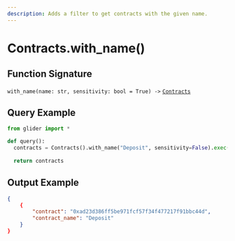 ```yaml
---
description: Adds a filter to get contracts with the given name.
---
```


# Contracts.with\_name()

## Function Signature

`with_name(name: str, sensitivity: bool = True) ->` [`Contracts`](./)

## Query Example

```python
from glider import *

def query():
  contracts = Contracts().with_name("Deposit", sensitivity=False).exec(1)
  
  return contracts
```

## Output Example

```json
{
    {
        "contract": "0xad23d386ff5be971fcf57f34f477217f91bbc44d",
        "contract_name": "Deposit"
    }
}
```
